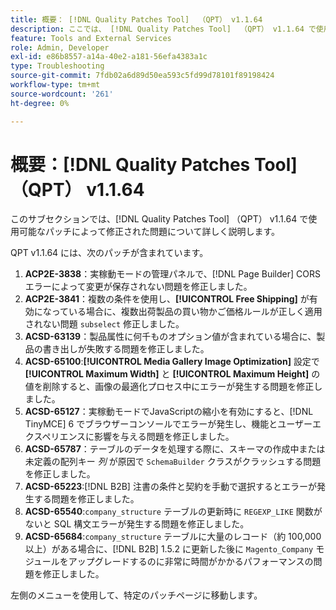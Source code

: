 ```yaml
---
title: 概要： [!DNL Quality Patches Tool]  （QPT） v1.1.64
description: ここでは、 [!DNL Quality Patches Tool]  （QPT） v1.1.64 で使用可能なパッチによって修正された問題について詳しく説明します。
feature: Tools and External Services
role: Admin, Developer
exl-id: e86b8557-a14a-40e2-a181-56efa4383a1c
type: Troubleshooting
source-git-commit: 7fdb02a6d89d50ea593c5fd99d78101f89198424
workflow-type: tm+mt
source-wordcount: '261'
ht-degree: 0%

---
```


# 概要：[!DNL Quality Patches Tool] （QPT） v1.1.64

このサブセクションでは、[!DNL Quality Patches Tool] （QPT） v1.1.64 で使用可能なパッチによって修正された問題について詳しく説明します。

QPT v1.1.64 には、次のパッチが含まれています。

1. **ACP2E-3838**：実稼動モードの管理パネルで、[!DNL Page Builder] CORS エラーによって変更が保存されない問題を修正しました。
1. **ACP2E-3841**：複数の条件を使用し、**[!UICONTROL Free Shipping]** が有効になっている場合に、複数出荷製品の買い物かご価格ルールが正しく適用されない問題 `subselect` 修正しました。
1. **ACSD-63139**：製品属性に何千ものオプション値が含まれている場合に、製品の書き出しが失敗する問題を修正しました。
1. **ACSD-65100**:**[!UICONTROL Media Gallery Image Optimization]** 設定で **[!UICONTROL Maximum Width]** と **[!UICONTROL Maximum Height]** の値を削除すると、画像の最適化プロセス中にエラーが発生する問題を修正しました。
1. **ACSD-65127**：実稼動モードでJavaScriptの縮小を有効にすると、[!DNL TinyMCE] 6 でブラウザーコンソールでエラーが発生し、機能とユーザーエクスペリエンスに影響を与える問題を修正しました。
1. **ACSD-65787**：テーブルのデータを処理する際に、スキーマの作成中または未定義の配列キー *列* が原因で `SchemaBuilder` クラスがクラッシュする問題を修正しました。
1. **ACSD-65223**:[!DNL B2B] 注書の条件と契約を手動で選択するとエラーが発生する問題を修正しました。
1. **ACSD-65540**:`company_structure` テーブルの更新時に `REGEXP_LIKE` 関数がないと SQL 構文エラーが発生する問題を修正しました。
1. **ACSD-65684**:`company_structure` テーブルに大量のレコード（約 100,000 以上）がある場合に、[!DNL B2B] 1.5.2 に更新した後に `Magento_Company` モジュールをアップグレードするのに非常に時間がかかるパフォーマンスの問題を修正しました。

左側のメニューを使用して、特定のパッチページに移動します。

